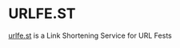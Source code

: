 # URLFE.ST

[urlfe.st] is a Link Shortening Service for URL Fests 






<!-- LINKS -->
[urlfe.st]:https://urlfe.st  "URL Fest"
